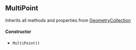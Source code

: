 ## MultiPoint

Inherits all methods and properties from [GeometryCollection](geometrycollection.md)

#### Constructor

- `MultiPoint()`
